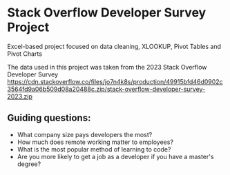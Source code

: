 # Stack Overflow Developer Survey Project
Excel-based project focused on data cleaning, XLOOKUP, Pivot Tables and Pivot Charts

The data used in this project was taken from the 2023 Stack Overflow Developer Survey https://cdn.stackoverflow.co/files/jo7n4k8s/production/49915bfd46d0902c3564fd9a06b509d08a20488c.zip/stack-overflow-developer-survey-2023.zip

## Guiding questions:

* What company size pays developers the most? 
* How much does remote working matter to employees?
* What is the most popular method of learning to code?
* Are you more likely to get a job as a developer if you have a master's degree?
